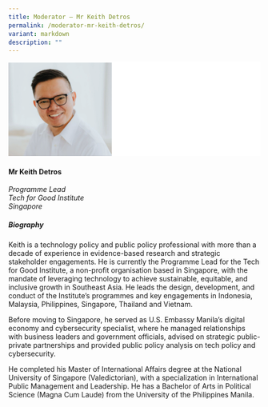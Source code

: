 ```yaml
---
title: Moderator – Mr Keith Detros
permalink: /moderator-mr-keith-detros/
variant: markdown
description: ""
---
```

![](/images/2024%20speakers/Keith_Detros.png)
#### **Mr Keith Detros**

*Programme Lead <br>
Tech for Good Institute<br>Singapore*

##### **Biography**
Keith is a technology policy and public policy professional with more than a decade of experience in evidence-based research and strategic stakeholder engagements. He is currently the Programme Lead for the Tech for Good Institute, a non-profit organisation based in Singapore, with the mandate of leveraging technology to achieve sustainable, equitable, and inclusive growth in Southeast Asia. He leads the design, development, and conduct of the Institute’s programmes and key engagements in Indonesia, Malaysia, Philippines, Singapore, Thailand and Vietnam.  

Before moving to Singapore, he served as U.S. Embassy Manila’s digital economy and cybersecurity specialist, where he managed relationships with business leaders and government officials, advised on strategic public-private partnerships and provided public policy analysis on tech policy and cybersecurity.  

He completed his Master of International Affairs degree at the National University of Singapore (Valedictorian), with a specialization in International Public Management and Leadership. He has a Bachelor of Arts in Political Science (Magna Cum Laude) from the University of the Philippines Manila.
